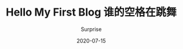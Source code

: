 ---
layout: post
title: 'Hello My First Blog 谁的空格在跳舞'
subtitle: 'Surprise'
date: 2020-07-15
categories: Life
cover: '/assets/img/hero.jpg'
tags: Life
---